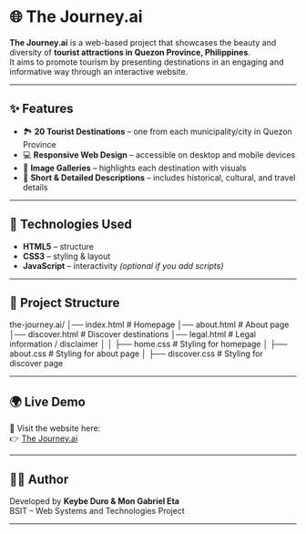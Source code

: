 # 🌐 The Journey.ai

**The Journey.ai** is a web-based project that showcases the beauty and diversity of **tourist attractions in Quezon Province, Philippines**.  
It aims to promote tourism by presenting destinations in an engaging and informative way through an interactive website.  

---

## ✨ Features
- 🏞️ **20 Tourist Destinations** – one from each municipality/city in Quezon Province  
- 💻 **Responsive Web Design** – accessible on desktop and mobile devices  
- 📸 **Image Galleries** – highlights each destination with visuals  
- 📍 **Short & Detailed Descriptions** – includes historical, cultural, and travel details  

---

## 🚀 Technologies Used
- **HTML5** – structure  
- **CSS3** – styling & layout  
- **JavaScript** – interactivity *(optional if you add scripts)*  

---

## 📂 Project Structure
the-journey.ai/
│── index.html # Homepage
│── about.html # About page
│── discover.html # Discover destinations
│── legal.html # Legal information / disclaimer
│
│ ├── home.css # Styling for homepage
│ ├── about.css # Styling for about page
│ ├── discover.css # Styling for discover page


---

## 🌍 Live Demo
🔗 Visit the website here:  
👉 [The Journey.ai]([https://USERNAME.github.io/the-journey.ai](https://keybeduro-lab.github.io/the-journey.ai/))

---

## 👨‍💻 Author
Developed by **Keybe Duro & Mon Gabriel Eta**  
BSIT – Web Systems and Technologies Project  

---


